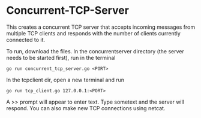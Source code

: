 # Concurrent-TCP-Server
This creates a concurrent TCP server that accepts incoming messages from multiple TCP clients and responds with the number of clients currently connected to it.

To run, download the files.
In the concurrentserver directory (the server needs to be started first), run in the terminal
```shell
go run concurrent_tcp_server.go <PORT>
```

In the tcpclient dir, open a new terminal and run
```shell
go run tcp_client.go 127.0.0.1:<PORT>
```
A >> prompt will appear to enter text. Type sometext and the server will respond.
You can also make new TCP connections using netcat.
